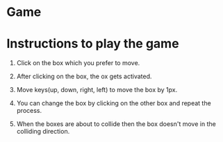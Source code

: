 # Game
# Instructions to play the game
1. Click on the box which you prefer to move.

2. After clicking on the box, the ox gets activated.

3. Move keys(up, down, right, left) to move the box by 1px.

4. You can change the box by clicking on the other box and repeat the process.

5. When the boxes are about to collide then the box doesn't move in the colliding direction.
